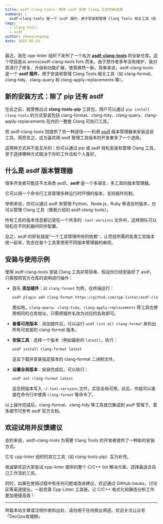 ```yaml
---
title: asdf-clang-tools：使用 asdf 安装 Clang 工具的新选择
summary: |
  asdf-clang-tools 是一个 asdf 插件，用于安装和管理 Clang Tools 相关工具（如 clang-format、clang-tidy、clang-query 和 clang-apply-replacements 等）。
tags:
  - clang-tools
  - asdf
author: shenxianpeng
date: 2025-05-29
---
```


最近，我在 cpp-linter 组织下发布了一个名为 **[asdf-clang-tools](https://github.com/cpp-linter/asdf-clang-tools)** 的全新仓库。这个项目是从 amrox/asdf-clang-tools fork 而来。由于原作者多年没有维护，我对其进行了修复、升级和功能扩展，使其焕然一新。简单来说，asdf-clang-tools 是一个 **asdf 插件**，用于安装和管理 Clang Tools 相关工具（如 clang-format、clang-tidy、clang-query 和 clang-apply-replacements 等）。

## 新的安装方式：除了 pip 还有 asdf

在此之前，我曾推出过 **clang-tools-pip** 工具包，用户可以通过 `pip install clang-tools` 的方式安装包括 clang-format、clang-tidy、clang-query、clang-apply-replacements 在内的一整套 Clang 可执行工具。

而 asdf-clang-tools 则提供了另一种途径——利用 [asdf](https://asdf-vm.com) 版本管理器来安装这些工具。简而言之，这为喜欢用 asdf 管理工具版本的开发者多了一个选择。

这两种方式并不是互斥的：你可以通过 pip 或 asdf 轻松安装和管理 Clang 工具。至于选择哪种方式取决于你的工作流和个人喜好。

## 什么是 asdf 版本管理器

很多开发者可能还不太熟悉 asdf。**asdf** 是一个多语言、多工具的版本管理器。

它可以用一个命令行工具管理多种运行时环境的版本，支持插件机制。

举例来说，你可以通过 asdf 来管理 Python、Node.js、Ruby 等语言的版本，也可以管理 Clang 工具（像我介绍的 asdf-clang-tools）。

所有工具的版本信息都记录在一个共享的 `.tool-versions` 文件中，这样团队可以轻松在不同机器间同步配置。

总之，asdf 的好处就是“一个工具管理所有的依赖”，让项目所需的各类工具版本统一起来，免去在每个工具里使用不同版本管理器的麻烦。

## 安装与使用示例

使用 asdf-clang-tools 安装 Clang 工具非常简单。假设你已经安装好了 asdf，只需按照官方仓库的说明进行操作：

* 首先 **添加插件**：以 `clang-format` 为例，在终端运行：

  ```bash
  asdf plugin add clang-format https://github.com/cpp-linter/asdf-clang-tools.git
  ```

  类似地，`clang-query`、`clang-tidy`、`clang-apply-replacements` 等工具也使用相同的仓库地址，只需把插件名改为对应的名称即可。

* **查看可用版本**：添加插件后，可以运行 `asdf list all clang-format` 来列出所有可安装的 clang-format 版本。

* **安装工具**：选择一个版本（例如最新的 `latest`），执行：

  ```bash
  asdf install clang-format latest
  ```

  这会下载并安装指定版本的 clang-format 二进制文件。

* **设置全局版本**：安装完成后，可以执行：

  ```bash
  asdf set clang-format latest
  ```

  这会把版本写入 `~/.tool-versions` 文件，实现全局可用。此后，你就可以直接在命令行中使用 `clang-format` 等命令了。

以上操作完成后，clang-format、clang-tidy 等工具就已集成到 asdf 管理下。更多细节可参考 asdf 官方文档。

## 欢迎试用并反馈建议

总的来说，asdf-clang-tools 为需要 Clang Tools 的开发者提供了一种新的安装方式。

它与 cpp-linter 组织的其它工具（如 clang-tools-pip）互为补充。

我诚挚欢迎大家尝试 cpp-linter 提供的整个 C/C++ lint 解决方案，选择最适合自己工作流的工具。

同时，如果在使用过程中有任何问题或改进建议，欢迎通过 GitHub Issues、讨论区等渠道提出，一起完善 Cpp Linter 工具链，让 C/C++ 格式化和静态分析工作更加便捷高效！

---

转载本站文章请注明作者和出处，请勿用于任何商业用途。欢迎关注公众号「DevOps攻城狮」
